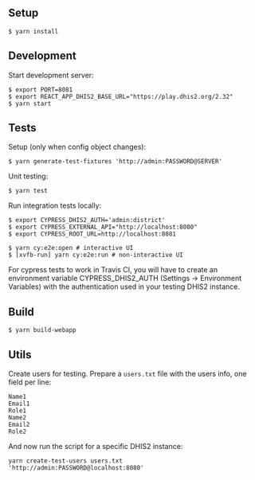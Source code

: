 ## Setup

```
$ yarn install
```

## Development

Start development server:

```
$ export PORT=8081
$ export REACT_APP_DHIS2_BASE_URL="https://play.dhis2.org/2.32"
$ yarn start
```

## Tests

Setup (only when config object changes):

```
$ yarn generate-test-fixtures 'http://admin:PASSWORD@SERVER'
```

Unit testing:

```
$ yarn test
```

Run integration tests locally:

```
$ export CYPRESS_DHIS2_AUTH='admin:district'
$ export CYPRESS_EXTERNAL_API="http://localhost:8080"
$ export CYPRESS_ROOT_URL=http://localhost:8081

$ yarn cy:e2e:open # interactive UI
$ [xvfb-run] yarn cy:e2e:run # non-interactive UI
```

For cypress tests to work in Travis CI, you will have to create an environment variable CYPRESS_DHIS2_AUTH (Settings -> Environment Variables) with the authentication used in your testing DHIS2 instance.

## Build

```
$ yarn build-webapp
```

## Utils

Create users for testing. Prepare a `users.txt` file with the users info, one field per line:

```
Name1
Email1
Role1
Name2
Email2
Role2
```

And now run the script for a specific DHIS2 instance:

```
yarn create-test-users users.txt 'http://admin:PASSWORD@localhost:8080'
```
